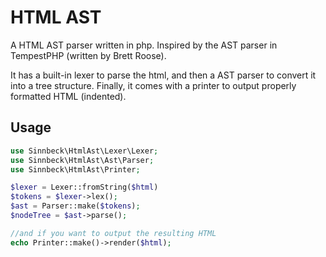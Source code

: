 # HTML AST
A HTML AST parser written in php. Inspired by the AST parser in TempestPHP (written by Brett Roose).

It has a built-in lexer to parse the html, and then a AST parser to convert it into a tree structure.
Finally, it comes with a printer to output properly formatted HTML (indented).

## Usage
```php
use Sinnbeck\HtmlAst\Lexer\Lexer;
use Sinnbeck\HtmlAst\Ast\Parser;
use Sinnbeck\HtmlAst\Printer;

$lexer = Lexer::fromString($html)
$tokens = $lexer->lex();
$ast = Parser::make($tokens);
$nodeTree = $ast->parse();

//and if you want to output the resulting HTML
echo Printer::make()->render($html);
```